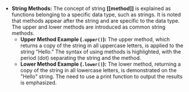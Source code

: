 - **String Methods:** The concept of string **[[method]]** is explained as functions belonging to a specific data type, such as strings. It is noted that methods appear after the string and are specific to the data type. The upper and lower methods are introduced as common string methods.
	- **Upper Method Example (`.upper()`):** The upper method, which returns a copy of the string in all uppercase letters, is applied to the string "Hello." The syntax of using methods is highlighted, with the period (dot) separating the string and the method.
	- **Lower Method Example (`.lower()`):** The lower method, returning a copy of the string in all lowercase letters, is demonstrated on the "Hello" string. The need to use a print function to output the results is emphasized.